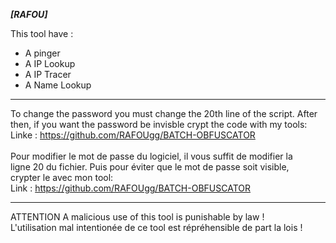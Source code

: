 _________________________________[RAFOU]_________________________________<br>


This tool have :
- A pinger
- A IP Lookup
- A IP Tracer
- A Name Lookup
_________________________________________________________________________
To change the password you must change the 20th line of the script. After <br>
then, if you want the password be invisble crypt the code with my tools: <br>
Linke : https://github.com/RAFOUgg/BATCH-OBFUSCATOR <br>
<br>
Pour modifier le mot de passe du logiciel, il vous suffit de modifier la <br>
ligne 20 du fichier. Puis pour éviter que le mot de passe soit visible, <br>
crypter le avec mon tool: <br>
Link : https://github.com/RAFOUgg/BATCH-OBFUSCATOR
_________________________________________________________________________
ATTENTION
A malicious use of this tool is punishable by law ! <br>
L'utilisation mal intentionée de ce tool est répréhensible de part la lois !
